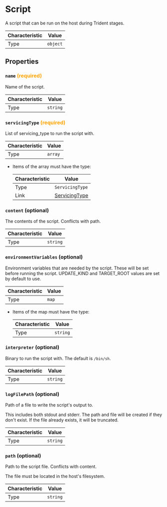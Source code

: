 <!-- THIS FILE IS AUTOMATICALLY GENERATED BY DOCBUILDER, DO NOT EDIT MANUALLY! -->

# Script

A script that can be run on the host during Trident stages.

| Characteristic | Value |
| -------------- | ----- |
| Type | `object` |

## Properties

### `name` **<span style="color:orange;">(required)</span>**

Name of the script.

| Characteristic | Value |
| -------------- | ----- |
| Type | `string` |

### `servicingType` **<span style="color:orange;">(required)</span>**

List of servicing_type to run the script with.

| Characteristic | Value |
| -------------- | ----- |
| Type | `array` |

- Items of the array must have the type:

   | Characteristic | Value |
   | -------------- | ----- |
   | Type | `ServicingType` |
   | Link | [ServicingType](./ServicingType.md) |

### `content` (optional)

The contents of the script. Conflicts with path.

| Characteristic | Value |
| -------------- | ----- |
| Type | `string` |

### `environmentVariables` (optional)

Environment variables that are needed by the script. These will be set before running the script. UPDATE_KIND and TARGET_ROOT values are set by default to use.

| Characteristic | Value |
| -------------- | ----- |
| Type | `map` |

- Items of the map must have the type:

   | Characteristic | Value |
   | -------------- | ----- |
   | Type | `string` |

### `interpreter` (optional)

Binary to run the script with. The default is `/bin/sh`.

| Characteristic | Value |
| -------------- | ----- |
| Type | `string` |

### `logFilePath` (optional)

Path of a file to write the script's output to.

This includes both stdout and stderr. The path and file will be created if they don't exist. If the file already exists, it will be truncated.

| Characteristic | Value |
| -------------- | ----- |
| Type | `string` |

### `path` (optional)

Path to the script file. Conflicts with content.

The file must be located in the host's filesystem.

| Characteristic | Value |
| -------------- | ----- |
| Type | `string` |

